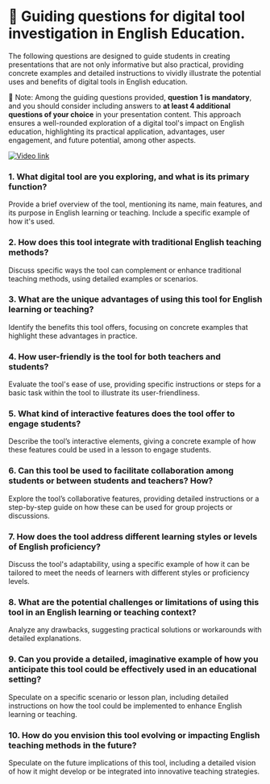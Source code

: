 # 🌿 Guiding questions for digital tool investigation in English Education.

The following questions are designed to guide students in creating presentations that are not only informative but also practical, providing concrete examples and detailed instructions to vividly illustrate the potential uses and benefits of digital tools in English education.

💙 Note: Among the guiding questions provided, **question 1 is mandatory**, and you should consider including answers to **at least 4 additional questions of your choice** in your presentation content. This approach ensures a well-rounded exploration of a digital tool's impact on English education, highlighting its practical application, advantages, user engagement, and future potential, among other aspects.

[![Video link](https://img.youtube.com/vi/cQVTU4krsrQ/0.jpg)](https://www.youtube.com/watch?v=cQVTU4krsrQ)

### 1. What digital tool are you exploring, and what is its primary function?

Provide a brief overview of the tool, mentioning its name, main features, and its purpose in English learning or teaching. Include a specific example of how it's used.

### 2. How does this tool integrate with traditional English teaching methods?

Discuss specific ways the tool can complement or enhance traditional teaching methods, using detailed examples or scenarios.

### 3. What are the unique advantages of using this tool for English learning or teaching?

Identify the benefits this tool offers, focusing on concrete examples that highlight these advantages in practice.

### 4. How user-friendly is the tool for both teachers and students?

Evaluate the tool's ease of use, providing specific instructions or steps for a basic task within the tool to illustrate its user-friendliness.

### 5. What kind of interactive features does the tool offer to engage students?

Describe the tool’s interactive elements, giving a concrete example of how these features could be used in a lesson to engage students.

### 6. Can this tool be used to facilitate collaboration among students or between students and teachers? How?

Explore the tool’s collaborative features, providing detailed instructions or a step-by-step guide on how these can be used for group projects or discussions.

### 7. How does the tool address different learning styles or levels of English proficiency?

Discuss the tool's adaptability, using a specific example of how it can be tailored to meet the needs of learners with different styles or proficiency levels.

### 8. What are the potential challenges or limitations of using this tool in an English learning or teaching context?

Analyze any drawbacks, suggesting practical solutions or workarounds with detailed explanations.

### 9. Can you provide a detailed, imaginative example of how you anticipate this tool could be effectively used in an educational setting?

Speculate on a specific scenario or lesson plan, including detailed instructions on how the tool could be implemented to enhance English learning or teaching.

### 10. How do you envision this tool evolving or impacting English teaching methods in the future?

Speculate on the future implications of this tool, including a detailed vision of how it might develop or be integrated into innovative teaching strategies.


